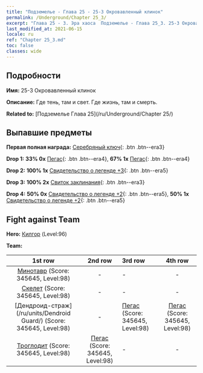 ```yaml
---
title: "Подземелье - Глава 25 - 25-3 Окровавленный клинок"
permalink: /Underground/Chapter 25_3/
excerpt: "Глава 25 - 3. Эра хаоса  Подземелье - Глава 25_3. 25-3 Окровавленный клинок"
last_modified_at: 2021-06-15
locale: ru
ref: "Chapter 25_3.md"
toc: false
classes: wide
---
```


## Подробности

 **Имя:** 25-3 Окровавленный клинок

 **Описание:** Где тень, там и свет. Где жизнь, там и смерть.

 **Related to:** [Подземелье Глава 25](/ru/Underground/Chapter 25/)

## Выпавшие предметы

 **Первая полная награда:** [Серебряный ключ](/ItemsRU/con_693/){: .btn .btn--era3}

 **Drop 1:** **33% 0x** [Пегас](/ItemsRU/unt_202/){: .btn .btn--era4}, **67% 1x** [Пегас](/ItemsRU/unt_202/){: .btn .btn--era4}

 **Drop 2:** **100% 1x** [Свидетельство о легенде +3](/ItemsRU/mat_88/){: .btn .btn--era5}

 **Drop 3:** **100% 2x** [Свиток заклинания](/ItemsRU/con_694/){: .btn .btn--era3}

 **Drop 4:** **50% 0x** [Свидетельство о легенде +2](/ItemsRU/mat_81/){: .btn .btn--era5}, **50% 1x** [Свидетельство о легенде +2](/ItemsRU/mat_81/){: .btn .btn--era5}


## Fight against Team
 **Hero:** [Килгор](/ru/heroes/Kilgor/) (Level:96)

 **Team:**


  | 1st row | 2nd row | 3rd row | 4th row |
  |:----:|:----:|:----|:----:|
  | [Минотавр](/ru/units/Minotaur/) (Score: 345645, Level:98)  | - | - | - |
  | [Скелет](/ru/units/Skeleton/) (Score: 345645, Level:98)  | - | - | - |
  | [Дендроид-страж](/ru/units/Dendroid Guard/) (Score: 345645, Level:98)  | - | [Пегас](/ru/units/Pegasus/) (Score: 345645, Level:98)  | [Пегас](/ru/units/Pegasus/) (Score: 345645, Level:98)  |
  | [Троглодит](/ru/units/Troglodyte/) (Score: 345645, Level:98)  | [Пегас](/ru/units/Pegasus/) (Score: 345645, Level:98)  | - | - |


